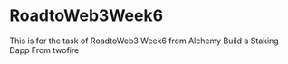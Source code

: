 # RoadtoWeb3Week6
This is for the task of RoadtoWeb3 Week6 from Alchemy
Build a Staking Dapp
From twofire